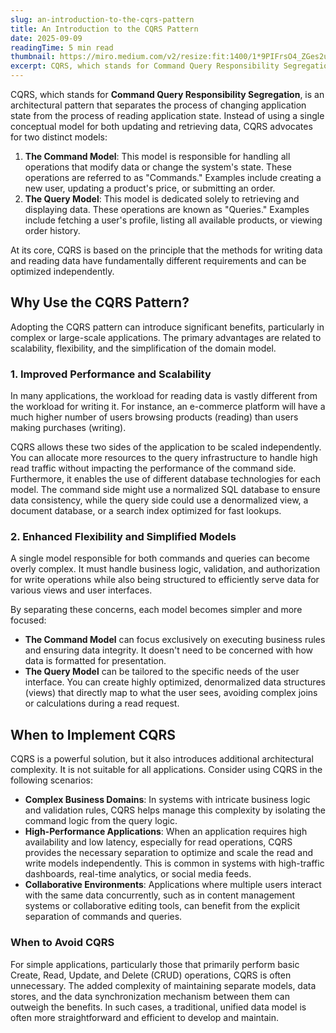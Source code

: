 ```yaml
---
slug: an-introduction-to-the-cqrs-pattern
title: An Introduction to the CQRS Pattern
date: 2025-09-09
readingTime: 5 min read
thumbnail: https://miro.medium.com/v2/resize:fit:1400/1*9PIFrsO4_ZGes2uTXCVTgQ.png
excerpt: CQRS, which stands for Command Query Responsibility Segregation, is an architectural pattern that separates the process of changing application state from the process of reading application state.
---
```


CQRS, which stands for **Command Query Responsibility Segregation**, is an architectural pattern that separates the process of changing application state from the process of reading application state. Instead of using a single conceptual model for both updating and retrieving data, CQRS advocates for two distinct models:

1.  **The Command Model**: This model is responsible for handling all operations that modify data or change the system's state. These operations are referred to as "Commands." Examples include creating a new user, updating a product's price, or submitting an order.
2.  **The Query Model**: This model is dedicated solely to retrieving and displaying data. These operations are known as "Queries." Examples include fetching a user's profile, listing all available products, or viewing order history.

At its core, CQRS is based on the principle that the methods for writing data and reading data have fundamentally different requirements and can be optimized independently.

## Why Use the CQRS Pattern?

Adopting the CQRS pattern can introduce significant benefits, particularly in complex or large-scale applications. The primary advantages are related to scalability, flexibility, and the simplification of the domain model.

### 1. Improved Performance and Scalability

In many applications, the workload for reading data is vastly different from the workload for writing it. For instance, an e-commerce platform will have a much higher number of users browsing products (reading) than users making purchases (writing).

CQRS allows these two sides of the application to be scaled independently. You can allocate more resources to the query infrastructure to handle high read traffic without impacting the performance of the command side. Furthermore, it enables the use of different database technologies for each model. The command side might use a normalized SQL database to ensure data consistency, while the query side could use a denormalized view, a document database, or a search index optimized for fast lookups.

### 2. Enhanced Flexibility and Simplified Models

A single model responsible for both commands and queries can become overly complex. It must handle business logic, validation, and authorization for write operations while also being structured to efficiently serve data for various views and user interfaces.

By separating these concerns, each model becomes simpler and more focused:

- **The Command Model** can focus exclusively on executing business rules and ensuring data integrity. It doesn't need to be concerned with how data is formatted for presentation.
- **The Query Model** can be tailored to the specific needs of the user interface. You can create highly optimized, denormalized data structures (views) that directly map to what the user sees, avoiding complex joins or calculations during a read request.

## When to Implement CQRS

CQRS is a powerful solution, but it also introduces additional architectural complexity. It is not suitable for all applications. Consider using CQRS in the following scenarios:

- **Complex Business Domains**: In systems with intricate business logic and validation rules, CQRS helps manage this complexity by isolating the command logic from the query logic.
- **High-Performance Applications**: When an application requires high availability and low latency, especially for read operations, CQRS provides the necessary separation to optimize and scale the read and write models independently. This is common in systems with high-traffic dashboards, real-time analytics, or social media feeds.
- **Collaborative Environments**: Applications where multiple users interact with the same data concurrently, such as in content management systems or collaborative editing tools, can benefit from the explicit separation of commands and queries.

### When to Avoid CQRS

For simple applications, particularly those that primarily perform basic Create, Read, Update, and Delete (CRUD) operations, CQRS is often unnecessary. The added complexity of maintaining separate models, data stores, and the data synchronization mechanism between them can outweigh the benefits. In such cases, a traditional, unified data model is often more straightforward and efficient to develop and maintain.
